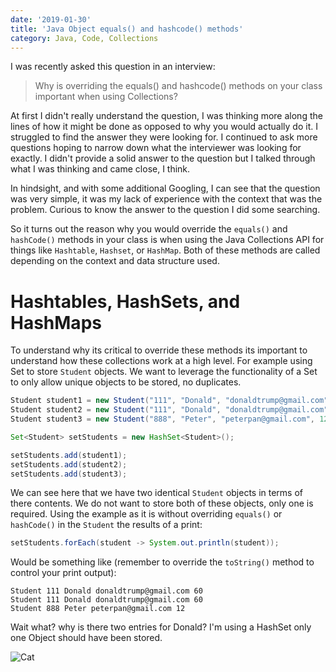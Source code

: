 ```yaml
---
date: '2019-01-30'
title: 'Java Object equals() and hashcode() methods'
category: Java, Code, Collections
---
```


I was recently asked this question in an interview:

> Why is overriding the equals() and hashcode() methods on your class important when using Collections?

At first I didn't really understand the question, I was thinking more along the
lines of how it might be done as opposed to why you would actually do it. I
struggled to find the answer they were looking for. I continued to ask more
questions hoping to narrow down what the interviewer was looking for exactly. I
didn't provide a solid answer to the question but I talked through what I was
thinking and came close, I think.

In hindsight, and with some additional Googling, I can see
that the question was very simple, it was my lack of experience with the
context that was the problem. Curious to know the answer to the question I did
some searching.

So it turns out the reason why you would override the `equals()` and
`hashCode()` methods in your class is when using the Java Collections API for
things like `Hashtable`, `Hashset`, or `HashMap`. Both of
these methods are called depending on the context and data structure used.

# Hashtables, HashSets, and HashMaps

To understand why its critical to override these methods its important to
understand how these collections work at a high level. For example using Set to
store `Student` objects. We want to leverage the functionality of a Set to only allow unique objects to be stored, no duplicates.

```java
Student student1 = new Student("111", "Donald", "donaldtrump@gmail.com", 60);
Student student2 = new Student("111", "Donald", "donaldtrump@gmail.com", 60);
Student student3 = new Student("888", "Peter", "peterpan@gmail.com", 12);

Set<Student> setStudents = new HashSet<Student>();

setStudents.add(student1);
setStudents.add(student2);
setStudents.add(student3);
```

We can see here that we have two identical `Student` objects in terms of there
contents. We do not want to store both of these objects, only one is required.
Using the example as it is without overriding `equals()` or `hashCode()` in the
`Student` the results of a print:

```java
setStudents.forEach(student -> System.out.println(student));
```

Would be something like (remember to override the `toString()` method to control
your print output):

```
Student 111 Donald donaldtrump@gmail.com 60
Student 111 Donald donaldtrump@gmail.com 60
Student 888 Peter peterpan@gmail.com 12
```

Wait what? why is there two entries for Donald? I'm using a HashSet only one Object should have been stored.

![Cat](https://media.giphy.com/media/JIX9t2j0ZTN9S/giphy.gif)
